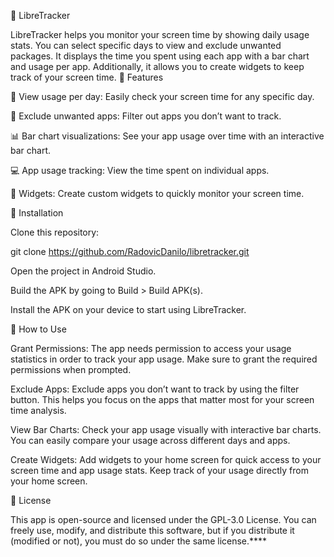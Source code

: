 📱 LibreTracker

LibreTracker helps you monitor your screen time by showing daily usage stats. You can select specific days to view and exclude unwanted packages. It displays the time you spent using each app with a bar chart and usage per app. Additionally, it allows you to create widgets to keep track of your screen time.
🌟 Features

📅 View usage per day: Easily check your screen time for any specific day.

🚫 Exclude unwanted apps: Filter out apps you don’t want to track.

📊 Bar chart visualizations: See your app usage over time with an interactive bar chart.

💻 App usage tracking: View the time spent on individual apps.

📱  Widgets: Create custom widgets to quickly monitor your screen time.

🔧 Installation

Clone this repository:

git clone https://github.com/RadovicDanilo/libretracker.git

Open the project in Android Studio.

Build the APK by going to Build > Build APK(s).

Install the APK on your device to start using LibreTracker.

📝 How to Use

Grant Permissions:
The app needs permission to access your usage statistics in order to track your app usage. Make sure to grant the required permissions when prompted.

Exclude Apps:
Exclude apps you don’t want to track by using the filter button. This helps you focus on the apps that matter most for your screen time analysis.

View Bar Charts:
Check your app usage visually with interactive bar charts. You can easily compare your usage across different days and apps.

Create Widgets:
Add widgets to your home screen for quick access to your screen time and app usage stats. Keep track of your usage directly from your home screen.

📄 License

This app is open-source and licensed under the GPL-3.0 License. You can freely use, modify, and distribute this software, but if you distribute it (modified or not), you must do so under the same license.****
